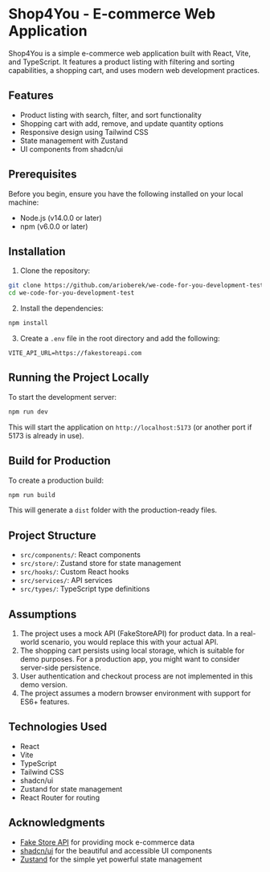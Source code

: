 # Shop4You - E-commerce Web Application

Shop4You is a simple e-commerce web application built with React, Vite, and TypeScript. It features a product listing with filtering and sorting capabilities, a shopping cart, and uses modern web development practices.

## Features

- Product listing with search, filter, and sort functionality
- Shopping cart with add, remove, and update quantity options
- Responsive design using Tailwind CSS
- State management with Zustand
- UI components from shadcn/ui

## Prerequisites

Before you begin, ensure you have the following installed on your local machine:

- Node.js (v14.0.0 or later)
- npm (v6.0.0 or later)

## Installation

1. Clone the repository:

```bash
git clone https://github.com/arioberek/we-code-for-you-development-test
cd we-code-for-you-development-test
```

2. Install the dependencies:

```bash
npm install
```

3. Create a `.env` file in the root directory and add the following:

```
VITE_API_URL=https://fakestoreapi.com
```

## Running the Project Locally

To start the development server:

```bash
npm run dev
```

This will start the application on `http://localhost:5173` (or another port if 5173 is already in use).

## Build for Production

To create a production build:

```bash
npm run build
```

This will generate a `dist` folder with the production-ready files.

## Project Structure

- `src/components/`: React components
- `src/store/`: Zustand store for state management
- `src/hooks/`: Custom React hooks
- `src/services/`: API services
- `src/types/`: TypeScript type definitions

## Assumptions

1. The project uses a mock API (FakeStoreAPI) for product data. In a real-world scenario, you would replace this with your actual API.
2. The shopping cart persists using local storage, which is suitable for demo purposes. For a production app, you might want to consider server-side persistence.
3. User authentication and checkout process are not implemented in this demo version.
4. The project assumes a modern browser environment with support for ES6+ features.

## Technologies Used

- React
- Vite
- TypeScript
- Tailwind CSS
- shadcn/ui
- Zustand for state management
- React Router for routing

## Acknowledgments

- [Fake Store API](https://fakestoreapi.com/) for providing mock e-commerce data
- [shadcn/ui](https://ui.shadcn.com/) for the beautiful and accessible UI components
- [Zustand](https://github.com/pmndrs/zustand) for the simple yet powerful state management
